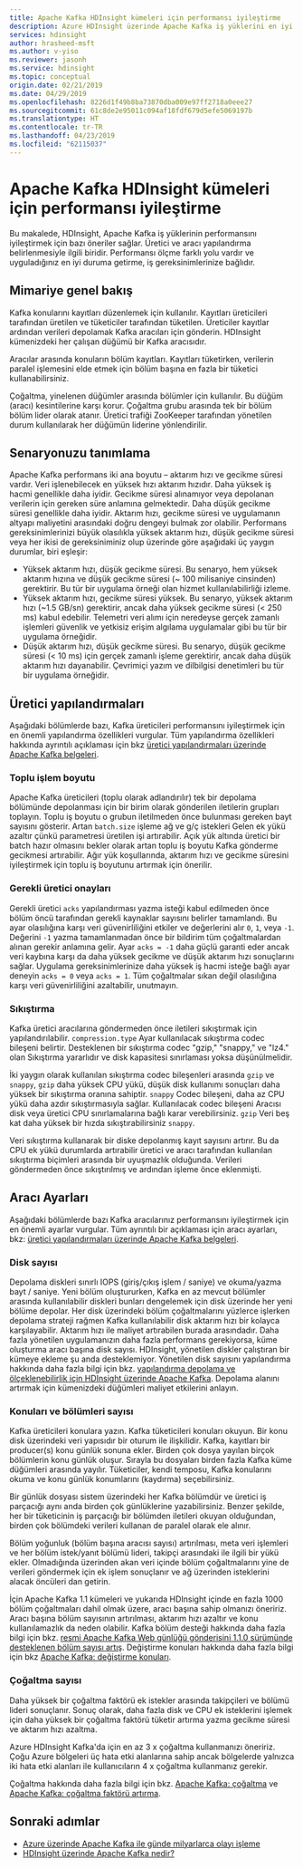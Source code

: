 ```yaml
---
title: Apache Kafka HDInsight kümeleri için performansı iyileştirme
description: Azure HDInsight üzerinde Apache Kafka iş yüklerini en iyi duruma getirme için teknik genel bakış sağlar.
services: hdinsight
author: hrasheed-msft
ms.author: v-yiso
ms.reviewer: jasonh
ms.service: hdinsight
ms.topic: conceptual
origin.date: 02/21/2019
ms.date: 04/29/2019
ms.openlocfilehash: 8226d1f49b8ba73870dba009e97ff2718a0eee27
ms.sourcegitcommit: 61c8de2e95011c094af18fdf679d5efe5069197b
ms.translationtype: HT
ms.contentlocale: tr-TR
ms.lasthandoff: 04/23/2019
ms.locfileid: "62115037"
---
```

# <a name="performance-optimization-for-apache-kafka-hdinsight-clusters"></a>Apache Kafka HDInsight kümeleri için performansı iyileştirme

Bu makalede, HDInsight, Apache Kafka iş yüklerinin performansını iyileştirmek için bazı öneriler sağlar. Üretici ve aracı yapılandırma belirlenmesiyle ilgili biridir. Performansı ölçme farklı yolu vardır ve uyguladığınız en iyi duruma getirme, iş gereksinimlerinize bağlıdır.

## <a name="architecture-overview"></a>Mimariye genel bakış

Kafka konularını kayıtları düzenlemek için kullanılır. Kayıtları üreticileri tarafından üretilen ve tüketiciler tarafından tüketilen. Üreticiler kayıtlar ardından verileri depolamak Kafka aracıları için gönderin. HDInsight kümenizdeki her çalışan düğümü bir Kafka aracısıdır.

Aracılar arasında konuların bölüm kayıtları. Kayıtları tüketirken, verilerin paralel işlemesini elde etmek için bölüm başına en fazla bir tüketici kullanabilirsiniz.

Çoğaltma, yinelenen düğümler arasında bölümler için kullanılır. Bu düğüm (aracı) kesintilerine karşı korur. Çoğaltma grubu arasında tek bir bölüm bölüm lider olarak atanır. Üretici trafiği ZooKeeper tarafından yönetilen durum kullanılarak her düğümün liderine yönlendirilir.

## <a name="identify-your-scenario"></a>Senaryonuzu tanımlama

Apache Kafka performans iki ana boyutu – aktarım hızı ve gecikme süresi vardır. Veri işlenebilecek en yüksek hızı aktarım hızıdır. Daha yüksek iş hacmi genellikle daha iyidir. Gecikme süresi alınamıyor veya depolanan verilerin için gereken süre anlamına gelmektedir. Daha düşük gecikme süresi genellikle daha iyidir. Aktarım hızı, gecikme süresi ve uygulamanın altyapı maliyetini arasındaki doğru dengeyi bulmak zor olabilir. Performans gereksinimlerinizi büyük olasılıkla yüksek aktarım hızı, düşük gecikme süresi veya her ikisi de gereksiniminiz olup üzerinde göre aşağıdaki üç yaygın durumlar, biri eşleşir:

* Yüksek aktarım hızı, düşük gecikme süresi. Bu senaryo, hem yüksek aktarım hızına ve düşük gecikme süresi (~ 100 milisaniye cinsinden) gerektirir. Bu tür bir uygulama örneği olan hizmet kullanılabilirliği izleme.
* Yüksek aktarım hızı, gecikme süresi yüksek. Bu senaryo, yüksek aktarım hızı (~1.5 GB/sn) gerektirir, ancak daha yüksek gecikme süresi (< 250 ms) kabul edebilir. Telemetri veri alımı için neredeyse gerçek zamanlı işlemleri güvenlik ve yetkisiz erişim algılama uygulamalar gibi bu tür bir uygulama örneğidir.
* Düşük aktarım hızı, düşük gecikme süresi. Bu senaryo, düşük gecikme süresi (< 10 ms) için gerçek zamanlı işleme gerektirir, ancak daha düşük aktarım hızı dayanabilir. Çevrimiçi yazım ve dilbilgisi denetimleri bu tür bir uygulama örneğidir.

## <a name="producer-configurations"></a>Üretici yapılandırmaları

Aşağıdaki bölümlerde bazı, Kafka üreticileri performansını iyileştirmek için en önemli yapılandırma özellikleri vurgular. Tüm yapılandırma özellikleri hakkında ayrıntılı açıklaması için bkz [üretici yapılandırmaları üzerinde Apache Kafka belgeleri](https://kafka.apache.org/documentation/#producerconfigs).

### <a name="batch-size"></a>Toplu işlem boyutu

Apache Kafka üreticileri (toplu olarak adlandırılır) tek bir depolama bölümünde depolanması için bir birim olarak gönderilen iletilerin grupları toplayın. Toplu iş boyutu o grubun iletilmeden önce bulunması gereken bayt sayısını gösterir. Artan `batch.size` işleme ağ ve g/ç istekleri Gelen ek yükü azaltır çünkü parametresi üretilen işi artırabilir. Açık yük altında üretici bir batch hazır olmasını bekler olarak artan toplu iş boyutu Kafka gönderme gecikmesi artırabilir. Ağır yük koşullarında, aktarım hızı ve gecikme süresini iyileştirmek için toplu iş boyutunu artırmak için önerilir.

### <a name="producer-required-acknowledgements"></a>Gerekli üretici onayları

Gerekli üretici `acks` yapılandırması yazma isteği kabul edilmeden önce bölüm öncü tarafından gerekli kaynaklar sayısını belirler tamamlandı. Bu ayar olasılığına karşı veri güvenirliliğini etkiler ve değerlerini alır `0`, `1`, veya `-1`. Değerini `-1` yazma tamamlanmadan önce bir bildirim tüm çoğaltmalardan alınan gerekir anlamına gelir. Ayar `acks = -1` daha güçlü garanti eder ancak veri kaybına karşı da daha yüksek gecikme ve düşük aktarım hızı sonuçlarını sağlar. Uygulama gereksinimlerinize daha yüksek iş hacmi isteğe bağlı ayar deneyin `acks = 0` veya `acks = 1`. Tüm çoğaltmalar sıkan değil olasılığına karşı veri güvenirliliğini azaltabilir, unutmayın.

### <a name="compression"></a>Sıkıştırma

Kafka üretici aracılarına göndermeden önce iletileri sıkıştırmak için yapılandırılabilir. `compression.type` Ayar kullanılacak sıkıştırma codec bileşeni belirtir. Desteklenen bir sıkıştırma codec "gzip," "snappy," ve "lz4." olan Sıkıştırma yararlıdır ve disk kapasitesi sınırlaması yoksa düşünülmelidir.

İki yaygın olarak kullanılan sıkıştırma codec bileşenleri arasında `gzip` ve `snappy`, `gzip` daha yüksek CPU yükü, düşük disk kullanımı sonuçları daha yüksek bir sıkıştırma oranına sahiptir. `snappy` Codec bileşeni, daha az CPU yükü daha azdır sıkıştırmasıyla sağlar. Kullanılacak codec bileşeni Aracısı disk veya üretici CPU sınırlamalarına bağlı karar verebilirsiniz. `gzip` Veri beş kat daha yüksek bir hızda sıkıştırabilirsiniz `snappy`.

Veri sıkıştırma kullanarak bir diske depolanmış kayıt sayısını artırır. Bu da CPU ek yükü durumlarda artırabilir üretici ve aracı tarafından kullanılan sıkıştırma biçimleri arasında bir uyuşmazlık olduğunda. Verileri göndermeden önce sıkıştırılmış ve ardından işleme önce eklenmişti.

## <a name="broker-settings"></a>Aracı Ayarları

Aşağıdaki bölümlerde bazı Kafka aracılarınız performansını iyileştirmek için en önemli ayarlar vurgular. Tüm ayrıntılı bir açıklaması için aracı ayarları, bkz: [üretici yapılandırmaları üzerinde Apache Kafka belgeleri](https://kafka.apache.org/documentation/#producerconfigs).


### <a name="number-of-disks"></a>Disk sayısı

Depolama diskleri sınırlı IOPS (giriş/çıkış işlem / saniye) ve okuma/yazma bayt / saniye. Yeni bölüm oluştururken, Kafka en az mevcut bölümler arasında kullanılabilir diskleri bunları dengelemek için disk üzerinde her yeni bölüme depolar. Her disk üzerindeki bölüm çoğaltmalarını yüzlerce işlerken depolama strateji rağmen Kafka kullanılabilir disk aktarım hızı bir kolayca karşılayabilir. Aktarım hızı ile maliyet artırabilen burada arasındadır. Daha fazla yönetilen uygulamanızın daha fazla performans gerekiyorsa, küme oluşturma aracı başına disk sayısı. HDInsight, yönetilen diskler çalıştıran bir kümeye ekleme şu anda desteklemiyor. Yönetilen disk sayısını yapılandırma hakkında daha fazla bilgi için bkz. [yapılandırma depolama ve ölçeklenebilirlik için HDInsight üzerinde Apache Kafka](apache-kafka-scalability.md). Depolama alanını artırmak için kümenizdeki düğümleri maliyet etkilerini anlayın.

### <a name="number-of-topics-and-partitions"></a>Konuları ve bölümleri sayısı

Kafka üreticileri konulara yazın. Kafka tüketicileri konuları okuyun. Bir konu disk üzerindeki veri yapısıdır bir oturum ile ilişkilidir. Kafka, kayıtları bir producer(s) konu günlük sonuna ekler. Birden çok dosya yayılan birçok bölümlerin konu günlük oluşur. Sırayla bu dosyaları birden fazla Kafka küme düğümleri arasında yayılır. Tüketiciler, kendi temposu, Kafka konularını okuma ve konu günlük konumlarını (kaydırma) seçebilirsiniz.

Bir günlük dosyası sistem üzerindeki her Kafka bölümdür ve üretici iş parçacığı aynı anda birden çok günlüklerine yazabilirsiniz. Benzer şekilde, her bir tüketicinin iş parçacığı bir bölümden iletileri okuyan olduğundan, birden çok bölümdeki verileri kullanan de paralel olarak ele alınır.

Bölüm yoğunluk (bölüm başına aracısı sayısı) artırılması, meta veri işlemleri ve her bölüm istek/yanıt bölümü lideri, takipçi arasındaki ile ilgili bir yükü ekler. Olmadığında üzerinden akan veri içinde bölüm çoğaltmalarını yine de verileri göndermek için ek işlem sonuçlanır ve ağ üzerinden isteklerini alacak öncüleri dan getirin.

İçin Apache Kafka 1.1 kümeleri ve yukarıda HDInsight içinde en fazla 1000 bölüm çoğaltmaları dahil olmak üzere, aracı başına sahip olmanızı öneririz. Aracı başına bölüm sayısının artırılması, aktarım hızı azaltır ve konu kullanılamazlık da neden olabilir. Kafka bölüm desteği hakkında daha fazla bilgi için bkz. [resmi Apache Kafka Web günlüğü gönderisini 1.1.0 sürümünde desteklenen bölüm sayısı artış](https://blogs.apache.org/kafka/entry/apache-kafka-supports-more-partitions). Değiştirme konuları hakkında daha fazla bilgi için bkz [Apache Kafka: değiştirme konuları](https://kafka.apache.org/documentation/#basic_ops_modify_topic).

### <a name="number-of-replicas"></a>Çoğaltma sayısı

Daha yüksek bir çoğaltma faktörü ek istekler arasında takipçileri ve bölümü lideri sonuçlanır. Sonuç olarak, daha fazla disk ve CPU ek isteklerini işlemek için daha yüksek bir çoğaltma faktörü tüketir artırma yazma gecikme süresi ve aktarım hızı azaltma.

Azure HDInsight Kafka'da için en az 3 x çoğaltma kullanmanızı öneririz. Çoğu Azure bölgeleri üç hata etki alanlarına sahip ancak bölgelerde yalnızca iki hata etki alanları ile kullanıcıların 4 x çoğaltma kullanmanız gerekir.

Çoğaltma hakkında daha fazla bilgi için bkz. [Apache Kafka: çoğaltma](https://kafka.apache.org/documentation/#replication) ve [Apache Kafka: çoğaltma faktörü artırma](https://kafka.apache.org/documentation/#basic_ops_increase_replication_factor).

## <a name="next-steps"></a>Sonraki adımlar

* [Azure üzerinde Apache Kafka ile günde milyarlarca olayı işleme](https://azure.microsoft.com/blog/processing-trillions-of-events-per-day-with-apache-kafka-on-azure/)
* [HDInsight üzerinde Apache Kafka nedir?](apache-kafka-introduction.md)
